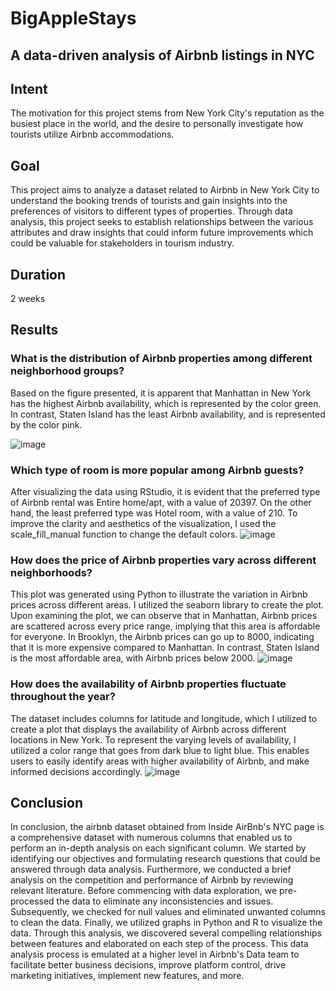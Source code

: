 # BigAppleStays
## A data-driven analysis of Airbnb listings in NYC

## Intent
The motivation for this project stems from New York City's reputation as the busiest place in the world, and the desire to personally investigate how tourists utilize Airbnb accommodations. 

## Goal 
This project aims to analyze a dataset related to Airbnb in New York City to understand the booking trends of tourists and gain insights into the preferences of visitors to different types of properties. Through data analysis, this project seeks to establish relationships between the various attributes and draw insights that could inform future improvements which could be valuable for stakeholders in tourism industry.

## Duration
2 weeks



## Results

### What is the distribution of Airbnb properties among different neighborhood groups?
Based on the figure presented, it is apparent that Manhattan in New York has the highest Airbnb availability, which is represented by the color green. In contrast, Staten Island has the least Airbnb availability, and is represented by the color pink.

![image](https://user-images.githubusercontent.com/29608089/228420718-a6436a06-d3f6-413e-a503-f94f1204d56d.png)


### Which type of room is more popular among Airbnb guests?
After visualizing the data using RStudio, it is evident that the preferred type of Airbnb rental was Entire home/apt, with a value of 20397. On the other hand, the least preferred type was Hotel room, with a value of 210. To improve the clarity and aesthetics of the visualization, I used the scale_fill_manual function to change the default colors.
![image](https://user-images.githubusercontent.com/29608089/228420800-2907fc17-1840-408f-a4ff-8184648428a4.png)


### How does the price of Airbnb properties vary across different neighborhoods?
This plot was generated using Python to illustrate the variation in Airbnb prices across different areas. I utilized the seaborn library to create the plot. Upon examining the plot, we can observe that in Manhattan, Airbnb prices are scattered across every price range, implying that this area is affordable for everyone. In Brooklyn, the Airbnb prices can go up to 8000, indicating that it is more expensive compared to Manhattan. In contrast, Staten Island is the most affordable area, with Airbnb prices below 2000.
![image](https://user-images.githubusercontent.com/29608089/228420828-962a9e23-13c5-42bf-8990-c66496aa3c19.png)


### How does the availability of Airbnb properties fluctuate throughout the year?
The dataset includes columns for latitude and longitude, which I utilized to create a plot that displays the availability of Airbnb across different locations in New York. To represent the varying levels of availability, I utilized a color range that goes from dark blue to light blue. This enables users to easily identify areas with higher availability of Airbnb, and make informed decisions accordingly.
![image](https://user-images.githubusercontent.com/29608089/228420856-cdec3b66-0d5f-44ab-920f-f36bd43bc125.png)


## Conclusion
In conclusion, the airbnb dataset obtained from Inside AirBnb's NYC page is a comprehensive dataset with numerous columns that enabled us to perform an in-depth analysis on each significant column. We started by identifying our objectives and formulating research questions that could be answered through data analysis. Furthermore, we conducted a brief analysis on the competition and performance of Airbnb by reviewing relevant literature.
Before commencing with data exploration, we pre-processed the data to eliminate any inconsistencies and issues. Subsequently, we checked for null values and eliminated unwanted columns to clean the data. Finally, we utilized graphs in Python and R to visualize the data.
Through this analysis, we discovered several compelling relationships between features and elaborated on each step of the process. This data analysis process is emulated at a higher level in Airbnb's Data team to facilitate better business decisions, improve platform control, drive marketing initiatives, implement new features, and more.


